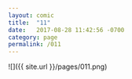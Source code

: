 ```yaml
---
layout: comic
title:  "11"
date:   2017-08-28 11:42:56 -0700
category: page
permalink: /011
---
```

![]({{ site.url }}/pages/011.png)
